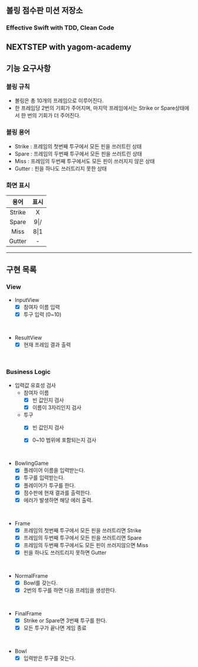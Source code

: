 ## 볼링 점수판 미션 저장소
### Effective Swift with TDD, Clean Code
NEXTSTEP with yagom-academy
---
## 기능 요구사항

### 볼링 규칙
- 볼링은 총 10개의 프레임으로 이루어진다.
- 한 프레임당 2번의 기회가 주어지며, 마지막 프레임에서는 Strike or Spare상태에서 한 번의 기회가 더 주어진다. 


### 볼링 용어
- Strike : 프레임의 첫번째 투구에서 모든 핀을 쓰러트린 상태
- Spare : 프레임의 두번째 투구에서 모든 핀을 쓰러트린 상태
- Miss : 프레임의 두번째 투구에서도 모든 핀이 쓰러지지 않은 상태
- Gutter : 핀을 하나도 쓰러트리지 못한 상태

### 화면 표시
| 용어 | 표시 |
|:---:|:---:|
| Strike | X |
| Spare | 9\|/ |
| Miss | 8\|1 |
| Gutter | - |


---

## 구현 목록
### View
- InputView
    - [x] 참여자 이름 입력
    - [x] 투구 입력 (0~10)

<br>

- ResultView
    - [x] 현재 프레임 결과 출력

<br>

### Business Logic
 - 입력값 유효성 검사
    - 참여자 이름
        - [x] 빈 값인지 검사
        - [x] 이름이 3자리인지 검사

    - 투구
        - [x] 빈 값인지 검사
        - [x] 0~10 범위에 포함되는지 검사


<br>

- BowlingGame
    - [x] 플레이어 이름을 입력받는다.
    - [x] 투구를 입력받는다.
    - [x] 플레이어가 투구를 한다.
    - [x] 점수판에 현재 결과를 출력한다.
    - [x] 에러가 발생하면 해당 에러 출력.

<br>

- Frame
    - [x] 프레임의 첫번째 투구에서 모든 핀을 쓰러트리면 Strike
    - [x] 프레임의 두번째 투구에서 모든 핀을 쓰러트리면 Spare
    - [x] 프레임의 두번째 투구에서도 모든 핀이 쓰러지않으면 Miss
    - [x] 핀을 하나도 쓰러트리지 못하면 Gutter

<br>

- NormalFrame
    - [x] Bowl를 갖는다.
    - [x] 2번의 투구를 하면 다음 프레임을 생성한다.

<br>

- FinalFrame
    - [x] Strike or Spare면 3번째 투구를 한다.
    - [x] 모든 투구가 끝나면 게임 종료

<br>

- Bowl
    - [x] 입력받은 투구를 갖는다.
